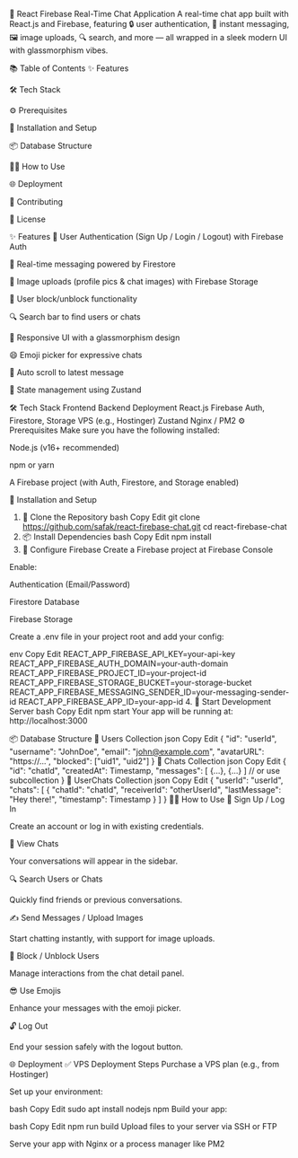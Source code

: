 💬 React Firebase Real-Time Chat Application
A real-time chat app built with React.js and Firebase, featuring 🔒 user authentication, 📨 instant messaging, 🖼️ image uploads, 🔍 search, and more — all wrapped in a sleek modern UI with glassmorphism vibes.


📚 Table of Contents
✨ Features

🛠️ Tech Stack

⚙️ Prerequisites

🚀 Installation and Setup

📦 Database Structure

🧑‍💻 How to Use

🌐 Deployment

🤝 Contributing

📄 License

✨ Features
🔐 User Authentication (Sign Up / Login / Logout) with Firebase Auth

🔁 Real-time messaging powered by Firestore

📸 Image uploads (profile pics & chat images) with Firebase Storage

🚫 User block/unblock functionality

🔍 Search bar to find users or chats

📱 Responsive UI with a glassmorphism design

😄 Emoji picker for expressive chats

📜 Auto scroll to latest message

🧠 State management using Zustand

🛠️ Tech Stack
Frontend	Backend	Deployment
React.js	Firebase Auth, Firestore, Storage	VPS (e.g., Hostinger)
Zustand		Nginx / PM2
⚙️ Prerequisites
Make sure you have the following installed:

Node.js (v16+ recommended)

npm or yarn

A Firebase project (with Auth, Firestore, and Storage enabled)

🚀 Installation and Setup
1. 🧾 Clone the Repository
bash
Copy
Edit
git clone https://github.com/safak/react-firebase-chat.git
cd react-firebase-chat
2. 📦 Install Dependencies
bash
Copy
Edit
npm install
3. 🔧 Configure Firebase
Create a Firebase project at Firebase Console

Enable:

Authentication (Email/Password)

Firestore Database

Firebase Storage

Create a .env file in your project root and add your config:

env
Copy
Edit
REACT_APP_FIREBASE_API_KEY=your-api-key
REACT_APP_FIREBASE_AUTH_DOMAIN=your-auth-domain
REACT_APP_FIREBASE_PROJECT_ID=your-project-id
REACT_APP_FIREBASE_STORAGE_BUCKET=your-storage-bucket
REACT_APP_FIREBASE_MESSAGING_SENDER_ID=your-messaging-sender-id
REACT_APP_FIREBASE_APP_ID=your-app-id
4. 🧪 Start Development Server
bash
Copy
Edit
npm start
Your app will be running at: http://localhost:3000

📦 Database Structure
🔹 Users Collection
json
Copy
Edit
{
  "id": "userId",
  "username": "JohnDoe",
  "email": "john@example.com",
  "avatarURL": "https://...",
  "blocked": ["uid1", "uid2"]
}
🔹 Chats Collection
json
Copy
Edit
{
  "id": "chatId",
  "createdAt": Timestamp,
  "messages": [ {...}, {...} ] // or use subcollection
}
🔹 UserChats Collection
json
Copy
Edit
{
  "userId": "userId",
  "chats": [
    {
      "chatId": "chatId",
      "receiverId": "otherUserId",
      "lastMessage": "Hey there!",
      "timestamp": Timestamp
    }
  ]
}
🧑‍💻 How to Use
📝 Sign Up / Log In

Create an account or log in with existing credentials.

💬 View Chats

Your conversations will appear in the sidebar.

🔍 Search Users or Chats

Quickly find friends or previous conversations.

✍️ Send Messages / Upload Images

Start chatting instantly, with support for image uploads.

🚫 Block / Unblock Users

Manage interactions from the chat detail panel.

😎 Use Emojis

Enhance your messages with the emoji picker.

🔓 Log Out

End your session safely with the logout button.

🌐 Deployment
✅ VPS Deployment Steps
Purchase a VPS plan (e.g., from Hostinger)

Set up your environment:

bash
Copy
Edit
sudo apt install nodejs npm
Build your app:

bash
Copy
Edit
npm run build
Upload files to your server via SSH or FTP

Serve your app with Nginx or a process manager like PM2
